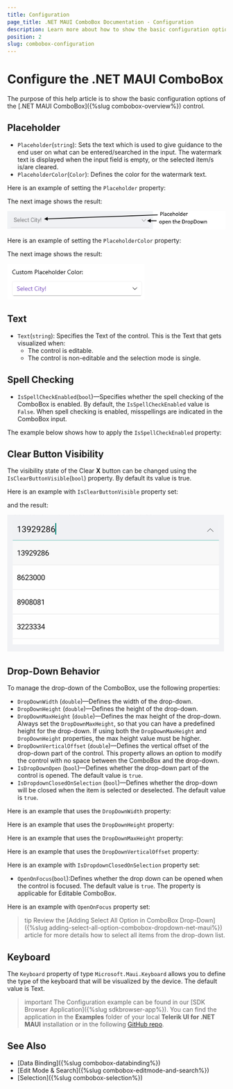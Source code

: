 ```yaml
---
title: Configuration
page_title: .NET MAUI ComboBox Documentation - Configuration
description: Learn more about how to show the basic configuration options of the Telerik UI for .NET MAUI ComboBox control.
position: 2
slug: combobox-configuration
---
```


# Configure the .NET MAUI ComboBox

The purpose of this help article is to show the basic configuration options of the [.NET MAUI ComboBox]({%slug combobox-overview%}) control.

## Placeholder

* `Placeholder`(`string`): Sets the text which is used to give guidance to the end user on what can be entered/searched in the input. The watermark text is displayed when the input field is empty, or the selected item/s is/are cleared. 
* `PlaceholderColor`(`Color`): Defines the color for the watermark text. 

Here is an example of setting the `Placeholder` property:

<snippet id='combobox-configuration-placeholder'/>

The next image shows the result:

![ComboBox Placeholder](images/combobox-visual-structure.png)

Here is an example of setting the `PlaceholderColor` property:

<snippet id='combobox-configuration-placeholder-color'/>

The next image shows the result:

![.NET MAUI ComboBox Placeholder Color](images/combobox-placeholder-color.png)

## Text

* `Text`(`string`): Specifies the Text of the control. This is the Text that gets visualized when:
   * The control is editable.
   * The control is non-editable and the selection mode is single.

## Spell Checking

* `IsSpellCheckEnabled`(`bool`)&mdash;Specifies whether the spell checking of the ComboBox is enabled. By default, the `IsSpellCheckEnabled` value is `False`. When spell checking is enabled, misspellings are indicated in the ComboBox input.

The example below shows how to apply the `IsSpellCheckEnabled` property:

<snippet id='combobox-configuration-spellcheckenabled' />

## Clear Button Visibility

The visibility state of the Clear **X** button can be changed using the `IsClearButtonVisible`(`bool`) property. By default its value is true.

Here is an example with `IsClearButtonVisible` property set:

<snippet id='combobox-configuration-clearbuttonvisible-false'/>

and the result: 

![ComboBox Clear Button Visibility](images/combobox-clearbuttonvisibility.png)

## Drop-Down Behavior

To manage the drop-down of the ComboBox, use the following properties:

* `DropDownWidth` (`double`)&mdash;Defines the width of the drop-down.
* `DropDownHeight` (`double`)&mdash;Defines the height of the drop-down.
* `DropDownMaxHeight` (`double`)&mdash;Defines the max height of the drop-down. Always set the `DropDownMaxHeight`, so that you can have a predefined height for the drop-down. If using both the `DropDownMaxHeight` and `DropDownHeight` properties, the max height value must be higher.
* `DropDownVerticalOffset` (`double`)&mdash;Defines the vertical offset of the drop-down part of the control. This property allows an option to modify the control with no space between the ComboBox and the drop-down.
* `IsDropDownOpen` (`bool`)&mdash;Defines whether the drop-down part of the control is opened. The default value is `true`. 
* `IsDropdownClosedOnSelection` (`bool`)&mdash;Defines whether the drop-down will be closed when the item is selected or deselected. The default value is `true`.

Here is an example that uses the `DropDownWidth` property:

<snippet id='combobox-configuration-dropdownwidth'/>

Here is an example that uses the `DropDownHeight` property:

<snippet id='combobox-configuration-dropdownheight'/>

Here is an example that uses the `DropDownMaxHeight` property:

<snippet id='combobox-configuration-dropdownmaxheight'/>

Here is an example that uses the `DropDownVerticalOffset` property:

<snippet id='combobox-configuration-dropdownverticaloffset'/>

Here is an example with `IsDropdownClosedOnSelection` property set:

<snippet id='combobox-configuration-dropdownvisibility-isdropdownclosed'/>

* `OpenOnFocus`(`bool`):Defines whether the drop down can be opened when the control is focused. The default value is `true`. The property is applicable for Editable ComboBox.

Here is an example with `OpenOnFocus` property set:

<snippet id='combobox-configuration-dropdownvisibility-openonfocus'/>

>tip Review the [Adding Select All Option in ComboBox Drop-Down]({%slug adding-select-all-option-combobox-dropdown-net-maui%}) article for more details how to select all items from the drop-down list.

## Keyboard

The `Keyboard` property of type `Microsoft.Maui.Keyboard` allows you to define the type of the keyboard that will be visualized by the device. The default value is Text.

>important The Configuration example can be found in our [SDK Browser Application]({%slug sdkbrowser-app%}). You can find the application in the **Examples** folder of your local **Telerik UI for .NET MAUI** installation or in the following [GitHub repo](https://github.com/telerik/maui-samples/tree/main/Samples/SdkBrowser).

## See Also

- [Data Binding]({%slug combobox-databinding%}) 
- [Edit Mode & Search]({%slug combobox-editmode-and-search%}) 
- [Selection]({%slug combobox-selection%}) 
